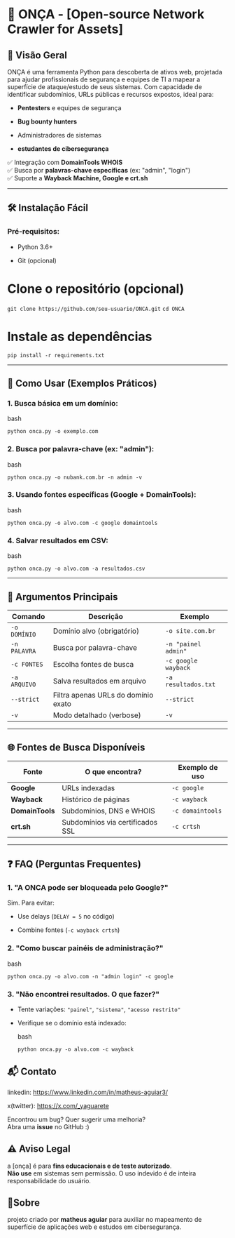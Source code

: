
# 🐾 ONÇA - [Open-source Network Crawler for Assets]

## 📌 **Visão Geral**

ONÇA é uma ferramenta Python para descoberta de ativos web, projetada para ajudar profissionais de segurança e equipes de TI a mapear a superfície de ataque/estudo de seus sistemas. Com capacidade de identificar subdomínios, URLs públicas e recursos expostos, ideal para:

- **Pentesters** e equipes de segurança
    
- **Bug bounty hunters**
    
- Administradores de sistemas

- **estudantes de cibersegurança**


✅ Integração com **DomainTools WHOIS**  
✅ Busca por **palavras-chave específicas** (ex: "admin", "login")  
✅ Suporte a **Wayback Machine, Google e crt.sh**

---

## 🛠 **Instalação Fácil**

### Pré-requisitos:

- Python 3.6+
    
- Git (opcional)    
# Clone o repositório (opcional)
`git clone https://github.com/seu-usuario/ONCA.git`
`cd ONCA`

# Instale as dependências
`pip install -r requirements.txt`

---

## 🚀 **Como Usar (Exemplos Práticos)**

### 1. Busca básica em um domínio:

bash

`python onca.py -o exemplo.com`

### 2. Busca por palavra-chave (ex: "admin"):

bash

`python onca.py -o nubank.com.br -n admin -v`

### 3. Usando fontes específicas (Google + DomainTools):

bash

`python onca.py -o alvo.com -c google domaintools`

### 4. Salvar resultados em CSV:

bash

`python onca.py -o alvo.com -a resultados.csv`

---

## 🔧 **Argumentos Principais**

| Comando      | Descrição                           | Exemplo             |
| ------------ | ----------------------------------- | ------------------- |
| `-o DOMÍNIO` | Domínio alvo (obrigatório)          | `-o site.com.br`    |
| `-n PALAVRA` | Busca por palavra-chave             | `-n "painel admin"` |
| `-c FONTES`  | Escolha fontes de busca             | `-c google wayback` |
| `-a ARQUIVO` | Salva resultados em arquivo         | `-a resultados.txt` |
| `--strict`   | Filtra apenas URLs do domínio exato | `--strict`          |
| `-v`         | Modo detalhado (verbose)            | `-v`                |

---

## 🌐 **Fontes de Busca Disponíveis**

| Fonte           | O que encontra?                  | Exemplo de uso   |
| --------------- | -------------------------------- | ---------------- |
| **Google**      | URLs indexadas                   | `-c google`      |
| **Wayback**     | Histórico de páginas             | `-c wayback`     |
| **DomainTools** | Subdomínios, DNS e WHOIS         | `-c domaintools` |
| **crt.sh**      | Subdomínios via certificados SSL | `-c crtsh`       |

---

## ❓ **FAQ (Perguntas Frequentes)**

### 1. "A ONCA pode ser bloqueada pelo Google?"

Sim. Para evitar:

- Use delays (`DELAY = 5` no código)
    
- Combine fontes (`-c wayback crtsh`)
    

### 2. "Como buscar painéis de administração?"

bash

`python onca.py -o alvo.com -n "admin login" -c google`

### 3. "Não encontrei resultados. O que fazer?"

- Tente variações: `"painel"`, `"sistema"`, `"acesso restrito"`
    
- Verifique se o domínio está indexado:
    
    bash
    
    `python onca.py -o alvo.com -c wayback`

## 📬 **Contato**
linkedin: https://www.linkedin.com/in/matheus-aguiar3/

x(twitter): https://x.com/_yaguarete

Encontrou um bug? Quer sugerir uma melhoria?  
Abra uma **issue** no GitHub  :)

## ⚠️ Aviso Legal

a [onça] é para **fins educacionais e de teste autorizado**.  
**Não use** em sistemas sem permissão. O uso indevido é de inteira responsabilidade do usuário.

## 🐆Sobre

projeto criado por **matheus aguiar** para auxiliar no mapeamento de superfície de aplicações web e estudos em cibersegurança.
